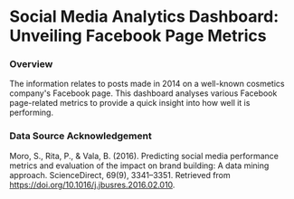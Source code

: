 # Social Media Analytics Dashboard: Unveiling Facebook Page Metrics

### Overview
The information relates to posts made in 2014 on a well-known cosmetics company's Facebook page. This dashboard analyses various Facebook page-related metrics to provide a quick insight into how well it is performing.

### Data Source Acknowledgement
Moro, S., Rita, P., & Vala, B. (2016). Predicting social media performance metrics and evaluation of the impact on brand building: A data mining approach. ScienceDirect, 69(9), 3341–3351. Retrieved from https://doi.org/10.1016/j.jbusres.2016.02.010.
